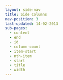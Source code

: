```yaml
---
layout: side-nav
title: Side Columns
nav-position: 3
last-updated: 14-02-2013
sub-pages:
  - content
  - end
  - id
  - column-count
  - item-start
  - nth-item
  - start
  - title
  - width
---
```


<!-- This Page exists for the creation of the sub-menu only and is not displayed on the site -->
